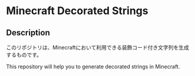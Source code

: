 # Minecraft Decorated Strings

## Description

このリポジトリは、Minecraftにおいて利用できる装飾コード付き文字列を生成するものです。

This repository will help you to generate decorated strings in Minecraft.